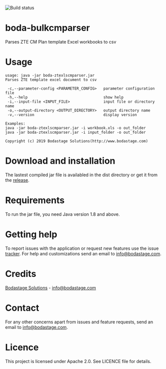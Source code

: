 ![Build status](https://travis-ci.org/bodastage/boda-ztexlscmparser.svg?branch=master)

# boda-bulkcmparser
Parses ZTE CM Plan template Excel workbooks to csv

# Usage
```
usage: java -jar boda-ztexlscmparser.jar
Parses ZTE template excel document to csv

 -c,--parameter-config <PARAMETER_CONFIG>   parameter configuration file
 -h,--help                                  show help
 -i,--input-file <INPUT_FILE>               input file or directory name
 -o,--output-directory <OUTPUT_DIRECTORY>   output directory name
 -v,--version                               display version

Examples:
java -jar boda-ztexlscmparser.jar -i workbook.xls -o out_folder
java -jar boda-ztexlscmparser.jar -i input_folder -o out_folder

Copyright (c) 2019 Bodastage Solutions(http://www.bodastage.com)
```

# Download and installation
The lastest compiled jar file is availabled in the dist directory or get it from the [release](https://github.com/bodastage/boda-ztexlscmparser/releases).

# Requirements
To run the jar file, you need Java version 1.8 and above.

# Getting help
To report issues with the application or request new features use the issue [tracker](https://github.com/bodastage/boda-ztexlscmparser/issues). For help and customizations send an email to info@bodastage.com.

# Credits
[Bodastage Solutions](http://www.bodastage.com) - info@bodastage.com

# Contact
For any other concerns apart from issues and feature requests, send an email to info@bodastage.com.

# Licence
This project is licensed under Apache 2.0. See LICENCE file for details.
